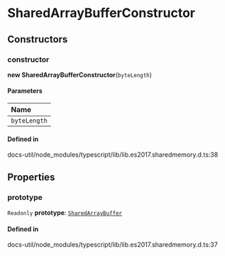 # SharedArrayBufferConstructor

## Constructors

### constructor

**new SharedArrayBufferConstructor**(`byteLength`)

#### Parameters

| Name |
| :------ |
| `byteLength` | `number` |

#### Defined in

docs-util/node_modules/typescript/lib/lib.es2017.sharedmemory.d.ts:38

## Properties

### prototype

 `Readonly` **prototype**: [`SharedArrayBuffer`](../index.md#sharedarraybuffer)

#### Defined in

docs-util/node_modules/typescript/lib/lib.es2017.sharedmemory.d.ts:37
